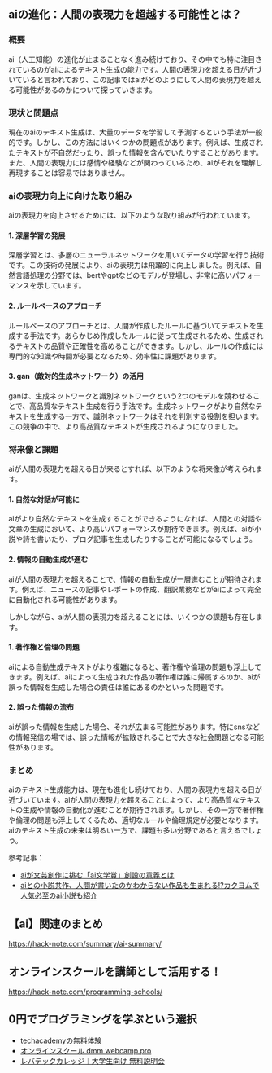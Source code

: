<!--
title:   【ai】テキスト生成の未来：aiが人間の表現力を超える日
tags:    AI,Human,text
id:      16c61fca1b9a2d2f5fcf
private: false
-->


## aiの進化：人間の表現力を超越する可能性とは？

### 概要
ai（人工知能）の進化が止まることなく進み続けており、その中でも特に注目されているのがaiによるテキスト生成の能力です。人間の表現力を超える日が近づいていると言われており、この記事ではaiがどのようにして人間の表現力を越える可能性があるのかについて探っていきます。

### 現状と問題点
現在のaiのテキスト生成は、大量のデータを学習して予測するという手法が一般的です。しかし、この方法にはいくつかの問題点があります。例えば、生成されたテキストが不自然だったり、誤った情報を含んでいたりすることがあります。また、人間の表現力には感情や経験などが関わっているため、aiがそれを理解し再現することは容易ではありません。

### aiの表現力向上に向けた取り組み
aiの表現力を向上させるためには、以下のような取り組みが行われています。

#### 1. 深層学習の発展
深層学習とは、多層のニューラルネットワークを用いてデータの学習を行う技術です。この技術の発展により、aiの表現力は飛躍的に向上しました。例えば、自然言語処理の分野では、bertやgptなどのモデルが登場し、非常に高いパフォーマンスを示しています。

#### 2. ルールベースのアプローチ
ルールベースのアプローチとは、人間が作成したルールに基づいてテキストを生成する手法です。あらかじめ作成したルールに従って生成されるため、生成されるテキストの品質や正確性を高めることができます。しかし、ルールの作成には専門的な知識や時間が必要となるため、効率性に課題があります。

#### 3. gan（敵対的生成ネットワーク）の活用
ganは、生成ネットワークと識別ネットワークという2つのモデルを競わせることで、高品質なテキスト生成を行う手法です。生成ネットワークがより自然なテキストを生成する一方で、識別ネットワークはそれを判別する役割を担います。この競争の中で、より高品質なテキストが生成されるようになりました。

### 将来像と課題
aiが人間の表現力を超える日が来るとすれば、以下のような将来像が考えられます。

#### 1. 自然な対話が可能に
aiがより自然なテキストを生成することができるようになれば、人間との対話や文章の生成において、より高いパフォーマンスが期待できます。例えば、aiが小説や詩を書いたり、ブログ記事を生成したりすることが可能になるでしょう。

#### 2. 情報の自動生成が進む
aiが人間の表現力を超えることで、情報の自動生成が一層進むことが期待されます。例えば、ニュースの記事やレポートの作成、翻訳業務などがaiによって完全に自動化される可能性があります。

しかしながら、aiが人間の表現力を超えることには、いくつかの課題も存在します。

#### 1. 著作権と倫理の問題
aiによる自動生成テキストがより複雑になると、著作権や倫理の問題も浮上してきます。例えば、aiによって生成された作品の著作権は誰に帰属するのか、aiが誤った情報を生成した場合の責任は誰にあるのかといった問題です。

#### 2. 誤った情報の流布
aiが誤った情報を生成した場合、それが広まる可能性があります。特にsnsなどの情報発信の場では、誤った情報が拡散されることで大きな社会問題となる可能性があります。

### まとめ
aiのテキスト生成能力は、現在も進化し続けており、人間の表現力を超える日が近づいています。aiが人間の表現力を超えることによって、より高品質なテキストの生成や情報の自動化が進むことが期待されます。しかし、その一方で著作権や倫理の問題も浮上してくるため、適切なルールや倫理規定が必要となります。aiのテキスト生成の未来は明るい一方で、課題も多い分野であると言えるでしょう。

参考記事：
- [aiが文芸創作に挑む「ai文学賞」創設の意義とは](https://news.mynavi.jp/article/20220519-2356051/)
- [aiとの小説共作、人間が書いたのかわからない作品も生まれる⁉カクヨムで人気必至のai小説も紹介](https://blog.kakitube.jp/ai-novel-kakuyomu/)



## 【ai】関連のまとめ
https://hack-note.com/summary/ai-summary/



## オンラインスクールを講師として活用する！
https://hack-note.com/programming-schools/



## 0円でプログラミングを学ぶという選択
- [techacademyの無料体験](//af.moshimo.com/af/c/click?a_id=2612475&amp;p_id=1555&amp;pc_id=2816&amp;pl_id=22706&amp;url=https%3a%2f%2ftechacademy.jp%2fhtmlcss-trial%3futm_source%3dmoshimo%26utm_medium%3daffiliate%26utm_campaign%3dtextad)
- [オンラインスクール dmm webcamp pro](//af.moshimo.com/af/c/click?a_id=2612482&amp;p_id=1363&amp;pc_id=2297&amp;pl_id=39999&amp;guid=on)
- [レバテックカレッジ｜大学生向け 無料説明会](//af.moshimo.com/af/c/click?a_id=4071793&p_id=3198&pc_id=7488&pl_id=41848)
